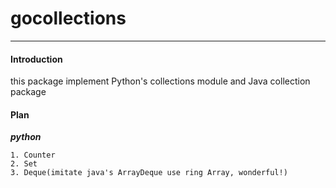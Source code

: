 # gocollections
---

#### Introduction

this package implement Python's collections module and Java collection package

#### Plan

**_python_**
```
1. Counter
2. Set
3. Deque(imitate java's ArrayDeque use ring Array, wonderful!)
```